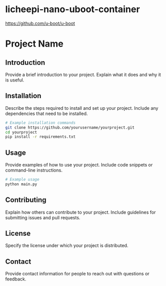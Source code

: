 # licheepi-nano-uboot-container

 
https://github.com/u-boot/u-boot
# Project Name

## Introduction
Provide a brief introduction to your project. Explain what it does and why it is useful.

## Installation
Describe the steps required to install and set up your project. Include any dependencies that need to be installed.

```bash
# Example installation commands
git clone https://github.com/yourusername/yourproject.git
cd yourproject
pip install -r requirements.txt
```

## Usage
Provide examples of how to use your project. Include code snippets or command-line instructions.

```bash
# Example usage
python main.py
```

## Contributing
Explain how others can contribute to your project. Include guidelines for submitting issues and pull requests.

## License
Specify the license under which your project is distributed.

## Contact
Provide contact information for people to reach out with questions or feedback.
